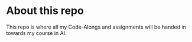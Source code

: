 # About this repo

This repo is where all my Code-Alongs and assignments will be handed in towards my course in AI.
